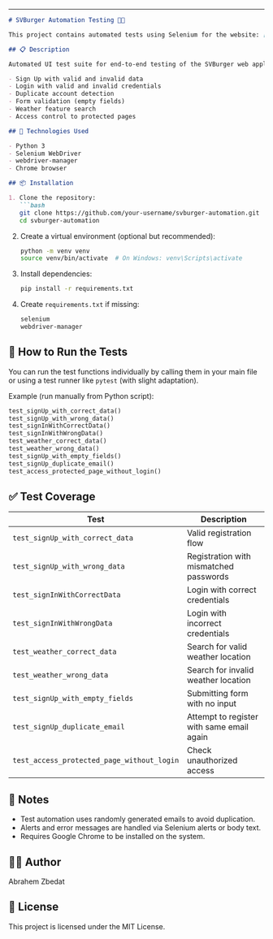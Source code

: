 
---

````markdown
# SVBurger Automation Testing 🧪🍔

This project contains automated tests using Selenium for the website: [svburger1.co.il](https://svburger1.co.il)

## 📋 Description

Automated UI test suite for end-to-end testing of the SVBurger web application, including:

- Sign Up with valid and invalid data
- Login with valid and invalid credentials
- Duplicate account detection
- Form validation (empty fields)
- Weather feature search
- Access control to protected pages

## 🧰 Technologies Used

- Python 3
- Selenium WebDriver
- webdriver-manager
- Chrome browser

## 📦 Installation

1. Clone the repository:
   ```bash
   git clone https://github.com/your-username/svburger-automation.git
   cd svburger-automation
````

2. Create a virtual environment (optional but recommended):

   ```bash
   python -m venv venv
   source venv/bin/activate  # On Windows: venv\Scripts\activate
   ```

3. Install dependencies:

   ```bash
   pip install -r requirements.txt
   ```

4. Create `requirements.txt` if missing:

   ```txt
   selenium
   webdriver-manager
   ```

## 🚀 How to Run the Tests

You can run the test functions individually by calling them in your main file or using a test runner like `pytest` (with slight adaptation).

Example (run manually from Python script):

```python
test_signUp_with_correct_data()
test_signUp_with_wrong_data()
test_signInWithCorrectData()
test_signInWithWrongData()
test_weather_correct_data()
test_weather_wrong_data()
test_signUp_with_empty_fields()
test_signUp_duplicate_email()
test_access_protected_page_without_login()
```

## ✅ Test Coverage

| Test                                       | Description                               |
| ------------------------------------------ | ----------------------------------------- |
| `test_signUp_with_correct_data`            | Valid registration flow                   |
| `test_signUp_with_wrong_data`              | Registration with mismatched passwords    |
| `test_signInWithCorrectData`               | Login with correct credentials            |
| `test_signInWithWrongData`                 | Login with incorrect credentials          |
| `test_weather_correct_data`                | Search for valid weather location         |
| `test_weather_wrong_data`                  | Search for invalid weather location       |
| `test_signUp_with_empty_fields`            | Submitting form with no input             |
| `test_signUp_duplicate_email`              | Attempt to register with same email again |
| `test_access_protected_page_without_login` | Check unauthorized access                 |

## 📌 Notes

* Test automation uses randomly generated emails to avoid duplication.
* Alerts and error messages are handled via Selenium alerts or body text.
* Requires Google Chrome to be installed on the system.

## 🧑‍💻 Author

Abrahem Zbedat

## 📄 License

This project is licensed under the MIT License.

```

```
